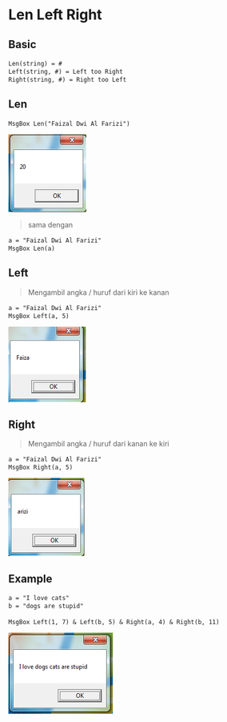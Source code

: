 # Len Left Right

## Basic

```vbs
Len(string) = #
Left(string, #) = Left too Right
Right(string, #) = Right too Left
```

## Len

```vbs
MsgBox Len("Faizal Dwi Al Farizi")
```

![1](../asset/img/9/1.PNG)

> sama dengan

```vbs
a = "Faizal Dwi Al Farizi"
MsgBox Len(a)
```

## Left

> Mengambil angka / huruf dari kiri ke kanan

```vbs
a = "Faizal Dwi Al Farizi"
MsgBox Left(a, 5)
```

![2](../asset/img/9/2.PNG)

## Right

> Mengambil angka / huruf dari kanan ke kiri

```vbs
a = "Faizal Dwi Al Farizi"
MsgBox Right(a, 5)
```

![3](../asset/img/9/3.PNG)

## Example

```vbs
a = "I love cats"
b = "dogs are stupid"

MsgBox Left(1, 7) & Left(b, 5) & Right(a, 4) & Right(b, 11)
```

![4](../asset/img/9/4.PNG)
